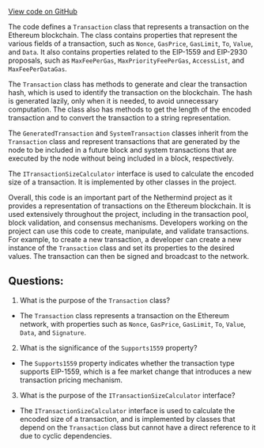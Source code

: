 [View code on GitHub](https://github.com/NethermindEth/nethermind/src/Nethermind/Nethermind.Core/Transaction.cs)

The code defines a `Transaction` class that represents a transaction on the Ethereum blockchain. The class contains properties that represent the various fields of a transaction, such as `Nonce`, `GasPrice`, `GasLimit`, `To`, `Value`, and `Data`. It also contains properties related to the EIP-1559 and EIP-2930 proposals, such as `MaxFeePerGas`, `MaxPriorityFeePerGas`, `AccessList`, and `MaxFeePerDataGas`. 

The `Transaction` class has methods to generate and clear the transaction hash, which is used to identify the transaction on the blockchain. The hash is generated lazily, only when it is needed, to avoid unnecessary computation. The class also has methods to get the length of the encoded transaction and to convert the transaction to a string representation.

The `GeneratedTransaction` and `SystemTransaction` classes inherit from the `Transaction` class and represent transactions that are generated by the node to be included in a future block and system transactions that are executed by the node without being included in a block, respectively.

The `ITransactionSizeCalculator` interface is used to calculate the encoded size of a transaction. It is implemented by other classes in the project.

Overall, this code is an important part of the Nethermind project as it provides a representation of transactions on the Ethereum blockchain. It is used extensively throughout the project, including in the transaction pool, block validation, and consensus mechanisms. Developers working on the project can use this code to create, manipulate, and validate transactions. For example, to create a new transaction, a developer can create a new instance of the `Transaction` class and set its properties to the desired values. The transaction can then be signed and broadcast to the network.
## Questions: 
 1. What is the purpose of the `Transaction` class?
- The `Transaction` class represents a transaction on the Ethereum network, with properties such as `Nonce`, `GasPrice`, `GasLimit`, `To`, `Value`, `Data`, and `Signature`.

2. What is the significance of the `Supports1559` property?
- The `Supports1559` property indicates whether the transaction type supports EIP-1559, which is a fee market change that introduces a new transaction pricing mechanism.

3. What is the purpose of the `ITransactionSizeCalculator` interface?
- The `ITransactionSizeCalculator` interface is used to calculate the encoded size of a transaction, and is implemented by classes that depend on the `Transaction` class but cannot have a direct reference to it due to cyclic dependencies.